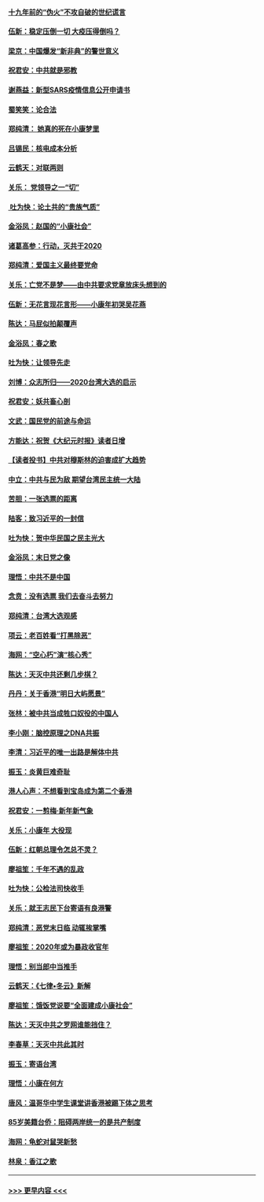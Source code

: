 #### [十九年前的“伪火”不攻自破的世纪谎言](../pages/nsc993/n11813238.md?t=01230155) 
#### [伍新：稳定压倒一切 大疫压得倒吗？](../pages/nsc993/n11812634.md?t=01230155) 
#### [梁京：中国爆发“新非典”的警世意义](../pages/nsc993/n11812554.md?t=01230155) 
#### [祝君安：中共就是邪教](../pages/nsc993/n11812431.md?t=01230155) 
#### [谢燕益：新型SARS疫情信息公开申请书](../pages/nsc993/n11808840.md?t=01230155) 
#### [蜀笑笑：论合法](../pages/nsc993/n11808064.md?t=01230155) 
#### [郑纯清： 她真的死在小康梦里](../pages/nsc993/n11806623.md?t=01230155) 
#### [吕锡民：核电成本分析](../pages/nsc993/n11806284.md?t=01230155) 
#### [云鹤天：对联两则](../pages/nsc993/n11805957.md?t=01230155) 
#### [关乐： 党领导之一“切”](../pages/nsc993/n11804505.md?t=01230155) 
#### [ 吐为快：论土共的“贵族气质”](../pages/nsc993/n11804490.md?t=01230155) 
#### [金浴凤：赵国的“小康社会”](../pages/nsc993/n11804452.md?t=01230155) 
#### [诸葛高参：行动，灭共于2020](../pages/nsc993/n11804120.md?t=01230155) 
#### [郑纯清：爱国主义最终要党命](../pages/nsc993/n11802197.md?t=01230155) 
#### [关乐：亡党不是梦——由中共要求党章放床头想到的](../pages/nsc993/n11802156.md?t=01230155) 
#### [伍新：无花言现花言形——小康年初哭吴花燕](../pages/nsc993/n11800044.md?t=01230155) 
#### [陈达：马屁似拍颠覆声](../pages/nsc993/n11800010.md?t=01230155) 
#### [金浴凤：春之歌](../pages/nsc993/n11797687.md?t=01230155) 
#### [吐为快：让领导先走](../pages/nsc993/n11797512.md?t=01230155) 
#### [刘博：众志所归——2020台湾大选的启示](../pages/nsc993/n11796878.md?t=01230155) 
#### [祝君安：妖共畜心剖](../pages/nsc993/n11794273.md?t=01230155) 
#### [文武：国民党的前途与命运](../pages/nsc993/n11794198.md?t=01230155) 
#### [方能达：祝贺《大纪元时报》读者日增](../pages/nsc993/n11793807.md?t=01230155) 
#### [【读者投书】中共对穆斯林的迫害成扩大趋势](../pages/nsc993/n11791371.md?t=01230155) 
#### [中立：中共与民为敌 期望台湾民主统一大陆](../pages/nsc993/n11790392.md?t=01230155) 
#### [苦胆：一张选票的距离](../pages/nsc993/n11788914.md?t=01230155) 
#### [陆客：致习近平的一封信](../pages/nsc993/n11788867.md?t=01230155) 
#### [吐为快：贺中华民国之民主光大](../pages/nsc993/n11788618.md?t=01230155) 
#### [金浴凤：末日党之像](../pages/nsc993/n11787475.md?t=01230155) 
#### [理悟：中共不是中国](../pages/nsc993/n11787463.md?t=01230155) 
#### [念贲：没有选票  我们去奋斗去努力](../pages/nsc993/n11787398.md?t=01230155) 
#### [郑纯清：台湾大选观感](../pages/nsc993/n11786210.md?t=01230155) 
#### [项云：老百姓看“打黑除恶”](../pages/nsc993/n11785398.md?t=01230155) 
#### [海网：“空心朽”演“核心秀”](../pages/nsc993/n11783874.md?t=01230155) 
#### [陈达：天灭中共还剩几步棋？](../pages/nsc993/n11783719.md?t=01230155) 
#### [丹丹：关于香港“明日大屿愿景”](../pages/nsc993/n11783273.md?t=01230155) 
#### [张林：被中共当成牲口奴役的中国人](../pages/nsc993/n11782397.md?t=01230155) 
#### [李小刚：脑控原理之DNA共振](../pages/nsc993/n11780962.md?t=01230155) 
#### [李清：习近平的唯一出路是解体中共](../pages/nsc993/n11780866.md?t=01230155) 
#### [振玉：炎黄巨难奇耻](../pages/nsc993/n11779632.md?t=01230155) 
#### [港人心声：不想看到宝岛成为第二个香港](../pages/nsc993/n11778817.md?t=01230155) 
#### [祝君安：一剪梅‧新年新气象](../pages/nsc993/n11776340.md?t=01230155) 
#### [关乐：小康年 大役现](../pages/nsc993/n11774213.md?t=01230155) 
#### [伍新：红朝总理令怎总不灵？](../pages/nsc993/n11770813.md?t=01230155) 
#### [廖祖笙：千年不遇的乱政](../pages/nsc993/n11770373.md?t=01230155) 
#### [吐为快：公检法司快收手](../pages/nsc993/n11770359.md?t=01230155) 
#### [关乐：就王志民下台寄语有良港警](../pages/nsc993/n11769903.md?t=01230155) 
#### [郑纯清：恶党末日临 动辄挨掌嘴](../pages/nsc993/n11769356.md?t=01230155) 
#### [廖祖笙：2020年或为暴政收官年](../pages/nsc993/n11768216.md?t=01230155) 
#### [理悟：别当郎中当推手](../pages/nsc993/n11768243.md?t=01230155) 
#### [云鹤天：《七律▪冬云》新解](../pages/nsc993/n11768204.md?t=01230155) 
#### [廖祖笙：饿饭党说要“全面建成小康社会”](../pages/nsc993/n11767482.md?t=01230155) 
#### [陈达：天灭中共之罗网谁能挡住？](../pages/nsc993/n11767465.md?t=01230155) 
#### [李春草：天灭中共此其时](../pages/nsc993/n11767452.md?t=01230155) 
#### [振玉：寄语台湾](../pages/nsc993/n11767432.md?t=01230155) 
#### [理悟：小康在何方](../pages/nsc993/n11767394.md?t=01230155) 
#### [唐风：温哥华中学生课堂讲香港被踢下体之思考](../pages/nsc993/n11766848.md?t=01230155) 
#### [85岁美籍台侨：阻碍两岸统一的是共产制度](../pages/nsc993/n11765043.md?t=01230155) 
#### [海网：龟蛇对鼠哭新愁](../pages/nsc993/n11764895.md?t=01230155) 
#### [林泉：香江之歌](../pages/nsc993/n11764415.md?t=01230155) 

----
#### [ >>> 更早内容 <<< ](../indexes/nsc993-earlier.md)
